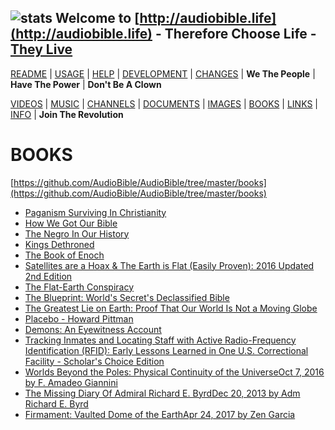 
## ![stats](https://c.statcounter.com/11394990/0/60f4718d/0/) Welcome to [http://audiobible.life](http://audiobible.life) - Therefore Choose Life - [They Live](https://www.youtube.com/watch?v=JI8AMRbqY6w)

[README](README.md) | [USAGE](USAGE.md) | [HELP](HELP.md) | [DEVELOPMENT](DEVELOPMENT.md) | [CHANGES](CHANGES.md) | **We The People** | **Have The Power** | **Don't Be A Clown**

[VIDEOS](VIDEOS.md) | [MUSIC](MUSIC.md) | [CHANNELS](CHANNELS.md) | [DOCUMENTS](DOCUMENTS.md) | [IMAGES](IMAGES.md) | [BOOKS](BOOKS.md) | [LINKS](LINKS.md) | [INFO](INFO.md) | **Join The Revolution**

BOOKS
=====

[https://github.com/AudioBible/AudioBible/tree/master/books](https://github.com/AudioBible/AudioBible/tree/master/books)

- [Paganism Surviving In Christianity](https://www.forgottenbooks.com/en/readbook/PaganismSurvivinginChristianity_10066362)
- [How We Got Our Bible](https://www.forgottenbooks.com/en/readbook/HowWeGotOurBible_10038867)
- [The Negro In Our History](https://www.forgottenbooks.com/en/readbook/TheNegroinOurHistory_10101622)
- [Kings Dethroned](https://www.forgottenbooks.com/en/readbook/KingsDethroned_10031911)
- [The Book of Enoch](https://www.forgottenbooks.com/en/readbook/TheBookofEnoch_10152066)
- [Satellites are a Hoax & The Earth is Flat (Easily Proven): 2016 Updated 2nd Edition](https://www.amazon.com/Satellites-Hoax-Earth-Easily-Proven/dp/1514628120)
- [The Flat-Earth Conspiracy](https://www.amazon.com/Flat-Earth-Conspiracy-Eric-Dubay/dp/1312627166)
- [The Blueprint: World's Secret's Declassified Bible](https://www.amazon.com/Blueprint-Worlds-Secrets-Declassified-Bible/dp/1522962190)
- [The Greatest Lie on Earth: Proof That Our World Is Not a Moving Globe](https://www.amazon.com/Greatest-Lie-Earth-Proof-Moving/dp/1943056013)
- [Placebo - Howard Pittman](https://www.amazon.com/Placebo-Howard-O-Pittman/dp/B0017YQLLU)
- [Demons: An Eyewitness Account](https://www.amazon.com/Demons-Eyewitness-Howard-O-Pittman/dp/B000HCWBCG)
- [Tracking Inmates and Locating Staff with Active Radio-Frequency Identification (RFID): Early Lessons Learned in One U.S. Correctional Facility - Scholar's Choice Edition](https://www.amazon.com/Tracking-Inmates-Locating-Radio-Frequency-Identification/dp/1296047962)
- [Worlds Beyond the Poles: Physical Continuity of the UniverseOct 7, 2016 by F. Amadeo Giannini](https://www.amazon.com/Worlds-Beyond-Poles-Physical-Continuity/dp/0986130532)
- [The Missing Diary Of Admiral Richard E. ByrdDec 20, 2013 by Adm Richard E. Byrd](https://www.amazon.com/Missing-Diary-Admiral-Richard-Byrd/dp/0938294911)
- [Firmament: Vaulted Dome of the EarthApr 24, 2017 by Zen Garcia](https://www.amazon.com/Firmament-Vaulted-Earth-Zen-Garcia/dp/136507384X)
